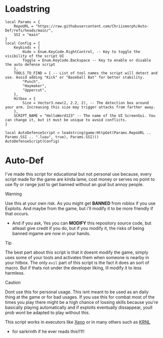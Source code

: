 # Loadstring
```luau
local Params = {
	RepoURL = "https://raw.githubusercontent.com/Chriismorph/Auto-Def/refs/heads/main/",
	SSI = "main"
}
local Config = {
	Keybinds = {
		Hide = Enum.KeyCode.RightControl, -- Key to toggle the visibility of the script UI
		Toggle = Enum.KeyCode.Backspace -- Key to enable or disable the auto defense script
	},
	TOOLS_TO_FIND = { -- List of tool names the script will detect and use. Avoid adding "Kick" or "Baseball Bat" for better stability.
		"Punch",
		"Haymaker",
		"Uppercut",
	},
	Hitbox = {
		Size = Vector3.new(2, 2.2, 2), -- The detection box around your arm. Increasing this size may trigger attacks from farther away.
	},
	SCRIPT_NAME = "HelloWord123" -- The name of the UI ScreenGui. You can change it, but it must be unique to avoid conflicts.
}

local AutoDefenseScript = loadstring(game:HttpGet(Params.RepoURL .. Params.SSI .. ".luau", true), Params.SSI)()
AutoDefenseScript(Config)
```

# Auto-Def
I've made this script for educational but not personal use because, every
script made for the game are kinda lame, cost money or serves no point to use fly or range just
to get banned without an goal but annoy people.

> [!WARNING]  
> Use this at your own risk. As you might get **BANNED** from roblox if you use
> Exploits. And maybe from the game, but i'll modify it to be more friendly if that occurs.
> * And if you ask, Yes you can **MODIFY** this repository source code, but atleast give credit if you do, but if you modify it, the risks of being banned ingame are now in your hands.

> [!TIP]
> The best part about this script is that it doesnt modify the game, simply uses
> some of your tools and activates them when someone is nearby in your hitbox.
> The only `evil` part of this script is the fact it does an sort of macro. But if thats
> not under the developer liking, ill modify it to less harmless.

> [!CAUTION]
> Dont use this for personal usage. This isnt meant to be used as an daily thing at the game or for bad usages.
> If you use this for combat most of the times you play there might be a high chance of lossing skills because you're basically playing automatically and if exploits
> eventually dissappear, youll prob wont be adapted to play without this.

This script works in executors like [Xeno](https://discord.gg/xeno-now) or in many others such as [KRNL](https://discord.gg/getkrnl)
- for sarkrinth if he ever reads this!!1!!

